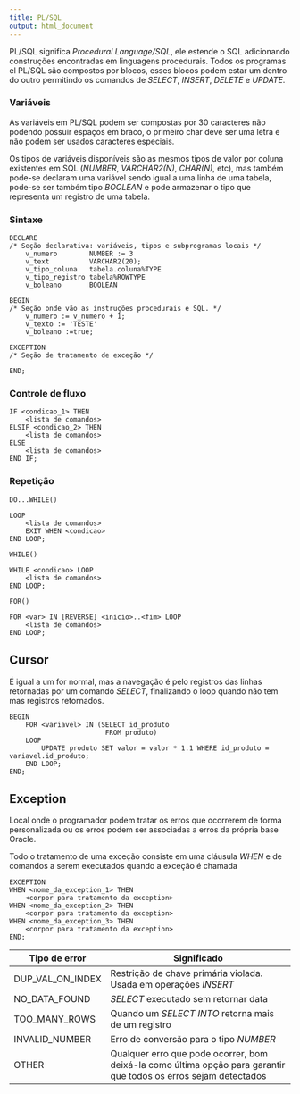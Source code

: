 ```yaml
---
title: PL/SQL
output: html_document
---
```


PL/SQL significa *Procedural Language/SQL*, ele estende o SQL adicionando construções encontradas em linguagens procedurais. Todos os programas el PL/SQL são compostos por blocos, esses blocos podem estar um dentro do outro permitindo os comandos de *SELECT*, *INSERT*, *DELETE* e *UPDATE*.

### Variáveis

As variáveis em PL/SQL podem ser compostas por 30 caracteres não podendo possuir espaços em braco, o primeiro char deve ser uma letra e não podem ser usados caracteres especiais.

Os tipos de variáveis disponíveis são as mesmos tipos de valor por coluna existentes em SQL (*NUMBER*, *VARCHAR2(N)*, *CHAR(N)*, etc), mas também pode-se declaram uma variável sendo igual a uma linha de uma tabela, pode-se ser também tipo *BOOLEAN* e pode armazenar o tipo que representa um registro de uma tabela.

### Sintaxe
```
DECLARE
/* Seção declarativa: variáveis, tipos e subprogramas locais */
    v_numero        NUMBER := 3
    v_text          VARCHAR2(20);
    v_tipo_coluna   tabela.coluna%TYPE
    v_tipo_registro tabela%ROWTYPE
    v_boleano       BOOLEAN

BEGIN
/* Seção onde vão as instruções procedurais e SQL. */
    v_numero := v_numero + 1;
    v_texto := 'TESTE'
    v_boleano :=true;

EXCEPTION
/* Seção de tratamento de exceção */

END;
```

### Controle de fluxo
```
IF <condicao_1> THEN
    <lista de comandos>
ELSIF <condicao_2> THEN
    <lista de comandos>
ELSE
    <lista de comandos>
END IF;
```

### Repetição
`DO...WHILE()`
```
LOOP
    <lista de comandos>
    EXIT WHEN <condicao>
END LOOP;
```
`WHILE()`
```
WHILE <condicao> LOOP
    <lista de comandos>
END LOOP;
```
`FOR()`
```
FOR <var> IN [REVERSE] <inicio>..<fim> LOOP
    <lista de comandos>
END LOOP;
```

## Cursor

É igual a um for normal, mas a navegação é pelo registros das linhas retornadas por um comando *SELECT*, finalizando o loop quando não tem mas registros retornados.

```
BEGIN
    FOR <variavel> IN (SELECT id_produto
                        FROM produto)
    LOOP
        UPDATE produto SET valor = valor * 1.1 WHERE id_produto = variavel.id_produto;
    END LOOP;
END;
```

## Exception

Local onde o programador podem tratar os erros que ocorrerem de forma personalizada ou os erros podem ser associadas a erros da própria base Oracle.

Todo o tratamento de uma exceção consiste em uma cláusula *WHEN* e de comandos a serem executados quando a exceção é chamada

```
EXCEPTION
WHEN <nome_da_exception_1> THEN
    <corpor para tratamento da exception>
WHEN <nome_da_exception_2> THEN
    <corpor para tratamento da exception>
WHEN <nome_da_exception_3> THEN
    <corpor para tratamento da exception>
END;
```

Tipo de error     | Significado
----------------- | -----------------------------------------------------------
DUP_VAL_ON_INDEX  | Restrição de chave primária violada. Usada em operações *INSERT*
NO_DATA_FOUND     | *SELECT* executado sem retornar data
TOO_MANY_ROWS     | Quando um *SELECT INTO* retorna mais de um registro
INVALID_NUMBER    | Erro de conversão para o tipo *NUMBER*
OTHER             | Qualquer erro que pode ocorrer, bom deixá-la como última opção para garantir que todos os erros sejam detectados